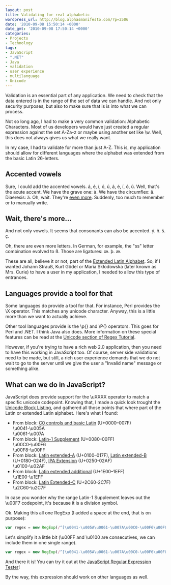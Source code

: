 ```yaml
---
layout: post
title: Validating for real alphabetic
wordpress_url: http://blog.alphasmanifesto.com/?p=2506
date: '2010-09-08 15:50:14 +0000'
date_gmt: '2010-09-08 17:50:14 +0000'
categories:
- Projects
- Technology
tags:
- JavaScript
- ".NET"
- Java
- validation
- user experience
- multilanguage
- Unicode
---
```


Validation is an essential part of any application. We need to check that the data entered is in the range of the set of data we can handle. And not only security purposes, but also to make sure that is is into what we can process.

Not so long ago, I had to make a very common validation: Alphabetic Characters. Most of us developers would have just created a regular expression against the set A-Za-z or maybe using another set like \w. Well, this does not always gives us what we really want.

In my case, I had to validate for more than just A-Z. This is, my application should allow for different languages where the alphabet was extended from the basic Latin 26-letters.

## Accented vowels

Sure, I could add the accented vowels. á, é, í, ó, ú, á, é, í, ó, ú. Well, that's the acute accent. We have the grave one: &agrave;. We have the circumflex: &acirc;. Diaeresis: &auml;. Oh, wait. They're [even more](http://en.wikipedia.org/wiki/Diacritic). Suddenly, too much to remember or to manually write.

## Wait, there's more...

And not only vowels. It seems that consonants can also be accented. &yacute;. ñ. &scaron;. &ccedil;.

Oh, there are even more letters. In German, for example, the "ss" letter combination evolved to &szlig;. Those are ligatures: &oelig;. &thorn;. &aelig;.

These are all, believe it or not, part of the [Extended Latin Alphabet](http://en.wikipedia.org/wiki/Latin-derived_alphabet). So, if I wanted Johann Strau&szlig;, Kurt G&ouml;del or Maria Skłodowska (later known as Mrs. Curie) to have a user in my application, I needed to allow this type of entrances.

## Languages provide a tool for that

Some languages do provide a tool for that. For instance, Perl provides the \X operator. This matches any unicode character. Anyway, this is a little more than we want to actually achieve.

Other tool languages provide is the \p{} and \P{} operators. This goes for Perl and .NET. I think Java also does. More information on these special features can be read at the [Unicode section of Regex Tutorial](http://www.regular-expressions.info/unicode.html).

However, if you're trying to have a rich web 2.0 application, then you need to have this working in JavaScript too. Of course, server side validations need to be made, but still, a rich user experience demands that we do not wait to go to the server until we give the user a "Invalid name" message or something alike.

## What can we do in JavaScript?

JavaScript does provide support for the \uXXXX operator to match a specific unicode codepoint. Knowing that, I made a quick look trought the [Unicode Block Listing](http://www.fileformat.info/info/unicode/block/index.htm), and gathered all those points that where part of the Latin or extended Latin alphabet. Here's what I found:

- From block: [C0 controls and basic Latin](http://www.fileformat.info/info/unicode/block/basic_latin/index.htm) (U+0000&ndash;007F)<br />
\u0041-\u005A<br />
\u0061-\u007A
- From block: [Latin-1 Supplement](http://www.fileformat.info/info/unicode/block/latin_supplement/index.htm) (U+0080&ndash;00FF)<br />
\u00C0-\u00F6<br />
\u00F8-\u00FF
- From block: [Latin extended-A](http://www.fileformat.info/info/unicode/block/latin_extended_a/index.htm) (U+0100&ndash;017F), [Latin extended-B](http://www.fileformat.info/info/unicode/block/latin_extended_b/index.htm) (U+0180&ndash;024F), [IPA Extension](http://www.fileformat.info/info/unicode/block/ipa_extensions/index.htm) (U+0250-02AF)<br />
\u0100-\u02AF
- From block: [Latin extended additional](http://www.fileformat.info/info/unicode/block/latin_extended_additional/index.htm) (U+1E00&ndash;1EFF)<br />
\u1E00-\u1EFF
- From block: [Latin Extended-C](http://www.fileformat.info/info/unicode/block/latin_extended_c/index.htm) (U+2C60-2C7F)<br />
\u2C60-\u2C7F

In case you wonder why the range Latin-1 Supplement leaves out the \u00F7 codepoint, it's because it is a division symbol.

Ok. Making this all one RegExp (I added a space at the end, that is on purpose):

```javascript
var regex = new RegExp(/^[\u0041-\u005A\u0061-\u007A\u00C0-\u00F6\u00F8-\u00FF\u0100-\u02AF\u1E00-\u1EFF\u2C60-\u2C7F ]+$/);
```

Let's simplify it a little bit (\u00FF and \u0100 are consecutives, we can include them in one single range).

```javascript
var regex = new RegExp(/^[\u0041-\u005A\u0061-\u007A\u00C0-\u00F6\u00F8-\u02AF\u1E00-\u1EFF\u2C60-\u2C7F ]+$/);
```

And there it is! You can try it out at the [JavaScript Regular Expression Tester](http://www.regular-expressions.info/javascriptexample.html)!

By the way, this expression should work on other languages as well.
